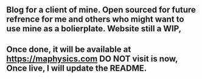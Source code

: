 ## Blog for a client of mine. Open sourced for future refrence for me and others who might want to use mine as a bolierplate. Website still a WIP,
## Once done, it will be available at https://maphysics.com DO NOT visit is now, Once live, I will update the README.
